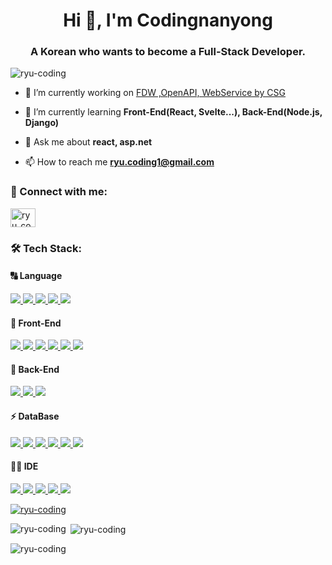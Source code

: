 <h1 align="center">Hi 👋, I'm Codingnanyong </h1>
<h3 align="center">A Korean who wants to become a Full-Stack Developer.</h3>
<p align="left"> <img src="https://komarev.com/ghpvc/?username=ryu-coding&label=Profile%20views&color=0e75b6&style=flat" alt="ryu-coding" /> </p>

- 🔭 I’m currently working on [FDW ,OpenAPI, WebService by CSG](https://github.com/ryu-coding/csg.git)

- 🌱 I’m currently learning **Front-End(React, Svelte...), Back-End(Node.js, Django)**

- 💬 Ask me about **react, asp.net**

- 📫 How to reach me **ryu.coding1@gmail.com**

<h3 align="left"> 🤝 Connect with me: </h3>
<p align="left">
  <a href="https://instagram.com/ryu_coding" target="blank">
    <img align="center" src="https://raw.githubusercontent.com/rahuldkjain/github-profile-readme-generator/master/src/images/icons/Social/instagram.svg" alt="ryu_coding" height="30" width="40" />
  </a>
</p>

<h3 align="left"> 🛠️ Tech Stack:</h3>

<h4 align = "left"> 🔠 Language </h4>
<p align="left"> 
  <a href = "https://www.w3schools.com/cs/index.php">
    <img src = "https://img.shields.io/badge/C%23-239120?style=for-the-badge&logo=c-sharp&logoColor=whit" />
  </a>
  <a href = "https://developer.mozilla.org/en-US/docs/Web/JavaScript">
    <img src = "https://img.shields.io/badge/JavaScript-F7DF1E?style=for-the-badge&logo=JavaScript&logoColor=white" />
  </a>
  <a href = "https://www.java.com/"> 
    <img src = "https://img.shields.io/badge/Java-ED8B00?style=for-the-badge&logo=openjdk&logoColor=white" />
  </a>
  <a href = "https://www.python.org/">
    <img src = "https://img.shields.io/badge/Python-3776AB?style=for-the-badge&logo=python&logoColor=white" />
  </a>
  <a href = "https://dart.dev/">
    <img src = "https://img.shields.io/badge/Dart-0175C2?style=for-the-badge&logo=dart&logoColor=white" />
  </a>
</p>

<h4 align ="left"> 🚀 Front-End </h4>
<p align="left"> 
  <a href ="https://www.w3.org/html/">
    <img src = "https://img.shields.io/badge/HTML5-E34F26?style=for-the-badge&logo=html5&logoColor=white" />
  </a>
  <a href = "https://getbootstrap.com/">
    <img src = "https://img.shields.io/badge/Bootstrap-563D7C?style=for-the-badge&logo=bootstrap&logoColor=white" />
  </a>
  <a href = "https://jquery.com/">
    <img src = "https://img.shields.io/badge/jQuery-0769AD?style=for-the-badge&logo=jquery&logoColor=white" />
  </a>
  <a href = "https://dotnet.microsoft.com/">
    <img src = "https://img.shields.io/badge/.NET-5C2D91?style=for-the-badge&logo=.net&logoColor=white" />
  </a>
  <a href = "https://ko.legacy.reactjs.org/">
     <img src = "https://img.shields.io/badge/React-20232A?style=for-the-badge&logo=react&logoColor=61DAFB" />
  </a>
  <a href = "https://flutter.dev/">
    <img src = "https://img.shields.io/badge/Flutter-02569B?style=for-the-badge&logo=flutter&logoColor=white" />
  </a>
</p>

<h4 align ="left"> 🚀 Back-End </h4>
<p align = "left">
  <a href = "https://nodejs.org/">
    <img src = "https://img.shields.io/badge/Node.js-43853D?style=for-the-badge&logo=node.js&logoColor=white" />
  </a>
  <a href = "https://expressjs.com/">
    <img src = "https://img.shields.io/badge/Express.js-404D59?style=for-the-badge" />
  </a>
  <a href = "https://spring.io/">
    <img src = "https://img.shields.io/badge/Spring-6DB33F?style=for-the-badge&logo=spring&logoColor=white" />
  </a>
</p>

<h4 align ="left"> ⚡ DataBase </h4>
<p align = "left">
  <a href = "https://www.oracle.com/">
    <img src = "https://img.shields.io/badge/Oracle-F80000?style=for-the-badge&logo=Oracle&logoColor=white" />
  <a href = "https://www.postgresql.org/">
    <img src = "https://img.shields.io/badge/PostgreSQL-316192?style=for-the-badge&logo=postgresql&logoColor=white" />
  </a>
  <a href = "https://www.mysql.com/">
    <img src = "https://img.shields.io/badge/MySQL-005C84?style=for-the-badge&logo=mysql&logoColor=white" />
  </a>
  <a href = "https://www.sqlite.org/" >
    <img src = "https://img.shields.io/badge/SQLite-07405E?style=for-the-badge&logo=sqlite&logoColor=white" />
  </a>
  <a href = "https://mariadb.org/" >
    <img src ="https://img.shields.io/badge/MariaDB-003545?style=for-the-badge&logo=mariadb&logoColor=white" />
  </a>
  <a href = "https://www.mongodb.com/">
    <img src = "https://img.shields.io/badge/MongoDB-4EA94B?style=for-the-badge&logo=mongodb&logoColor=white"/>
  </a>
</p>

<h4 align ="left"> 👩‍💻 IDE </h4>
<p align = "left">
  <a href = "https://developer.android.com/">
    <img src = "https://img.shields.io/badge/Android_Studio-3DDC84?style=for-the-badge&logo=android-studio&logoColor=white" />
  <a href = "https://eclipseide.org/">
    <img src = "https://img.shields.io/badge/Eclipse-2C2255?style=for-the-badge&logo=eclipse&logoColor=white" />
  </a>
  <a href = "https://visualstudio.microsoft.com/">
    <img src = "https://img.shields.io/badge/Visual_Studio-5C2D91?style=for-the-badge&logo=visual%20studio&logoColor=white" />
  </a>
  <a href = "https://code.visualstudio.com/" >
    <img src = "https://img.shields.io/badge/Visual_Studio_Code-0078D4?style=for-the-badge&logo=visual%20studio%20code&logoColor=white" />
  </a>
  <a href = "https://developer.apple.com/xcode/" >
    <img src ="https://img.shields.io/badge/Xcode-007ACC?style=for-the-badge&logo=Xcode&logoColor=white" />
  </a>
</p>

<p align="left"> <a href="https://github.com/ryo-ma/github-profile-trophy"><img src="https://github-profile-trophy.vercel.app/?username=ryu-coding" alt="ryu-coding" /></a> </p>

<p><img align="left" src="https://github-readme-stats.vercel.app/api/top-langs?username=ryu-coding&show_icons=true&locale=en&layout=compact" alt="ryu-coding" /></p>

<p>&nbsp;<img align="center" src="https://github-readme-stats.vercel.app/api?username=ryu-coding&show_icons=true&locale=en" alt="ryu-coding" /></p>

<p><img align="center" src="https://github-readme-streak-stats.herokuapp.com/?user=ryu-coding&" alt="ryu-coding" /></p>
